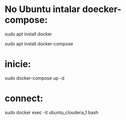 # No Ubuntu intalar doecker-compose:

sudo apt install docker

sudo apt install docker-compose

# inicie:

sudo docker-compose up -d

# connect:

sudo docker exec -it ubuntu_cloudera_1 bash
